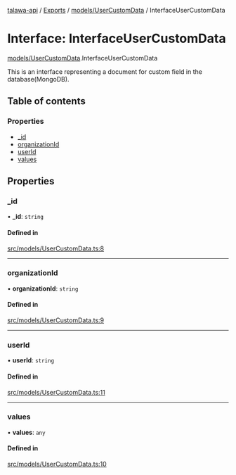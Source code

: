 [talawa-api](../README.md) / [Exports](../modules.md) / [models/UserCustomData](../modules/models_UserCustomData.md) / InterfaceUserCustomData

# Interface: InterfaceUserCustomData

[models/UserCustomData](../modules/models_UserCustomData.md).InterfaceUserCustomData

This is an interface representing a document for custom field in the database(MongoDB).

## Table of contents

### Properties

- [\_id](models_UserCustomData.InterfaceUserCustomData.md#_id)
- [organizationId](models_UserCustomData.InterfaceUserCustomData.md#organizationid)
- [userId](models_UserCustomData.InterfaceUserCustomData.md#userid)
- [values](models_UserCustomData.InterfaceUserCustomData.md#values)

## Properties

### \_id

• **\_id**: `string`

#### Defined in

[src/models/UserCustomData.ts:8](https://github.com/PalisadoesFoundation/talawa-api/blob/806e21a/src/models/UserCustomData.ts#L8)

___

### organizationId

• **organizationId**: `string`

#### Defined in

[src/models/UserCustomData.ts:9](https://github.com/PalisadoesFoundation/talawa-api/blob/806e21a/src/models/UserCustomData.ts#L9)

___

### userId

• **userId**: `string`

#### Defined in

[src/models/UserCustomData.ts:11](https://github.com/PalisadoesFoundation/talawa-api/blob/806e21a/src/models/UserCustomData.ts#L11)

___

### values

• **values**: `any`

#### Defined in

[src/models/UserCustomData.ts:10](https://github.com/PalisadoesFoundation/talawa-api/blob/806e21a/src/models/UserCustomData.ts#L10)
